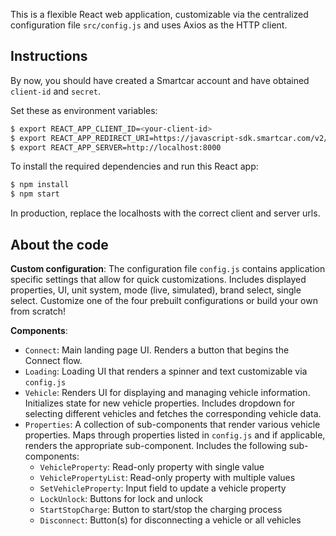 This is a flexible React web application, customizable via the centralized configuration file `src/config.js` and uses Axios as the HTTP client.

## Instructions

By now, you should have created a Smartcar account and have obtained `client-id` and `secret`.

Set these as environment variables:
```bash
$ export REACT_APP_CLIENT_ID=<your-client-id>
$ export REACT_APP_REDIRECT_URI=https://javascript-sdk.smartcar.com/v2/redirect?app_origin=http://localhost:3000
$ export REACT_APP_SERVER=http://localhost:8000
```

To install the required dependencies and run this React app:
```bash
$ npm install
$ npm start
```

In production, replace the localhosts with the correct client and server urls.

## About the code

**Custom configuration**: The configuration file `config.js` contains application specific settings that allow for quick customizations. Includes displayed properties, UI, unit system, mode (live, simulated), brand select, single select. Customize one of the four prebuilt configurations or build your own from scratch!

**Components**:

- `Connect`: Main landing page UI. Renders a button that begins the Connect flow.
- `Loading`: Loading UI that renders a spinner and text customizable via `config.js`
- `Vehicle`: Renders UI for displaying and managing vehicle information. Initializes state for new vehicle properties. Includes dropdown for selecting different vehicles and fetches the corresponding vehicle data.
- `Properties`: A collection of sub-components that render various vehicle properties. Maps through properties listed in `config.js` and if applicable, renders the appropriate sub-component. Includes the following sub-components:
    - `VehicleProperty`: Read-only property with single value
    - `VehiclePropertyList`: Read-only property with multiple values
    - `SetVehicleProperty`: Input field to update a vehicle property
    - `LockUnlock`: Buttons for lock and unlock
    - `StartStopCharge`: Button to start/stop the charging process
    - `Disconnect`: Button(s) for disconnecting a vehicle or all vehicles
